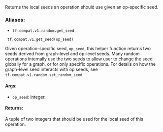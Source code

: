 Returns the local seeds an operation should use given an op-specific seed.
### Aliases:
- `tf.compat.v1.random.get_seed`

```
 tf.compat.v1.get_seed(op_seed)
```
Given operation-specific seed, `op_seed`, this helper function returns two seeds derived from graph-level and op-level seeds. Many random operations internally use the two seeds to allow user to change the seed globally for a graph, or for only specific operations.
For details on how the graph-level seed interacts with op seeds, see `tf.compat.v1.random.set_random_seed`.
#### Args:
- `op_seed`: integer.
#### Returns:
A tuple of two integers that should be used for the local seed of this operation.
